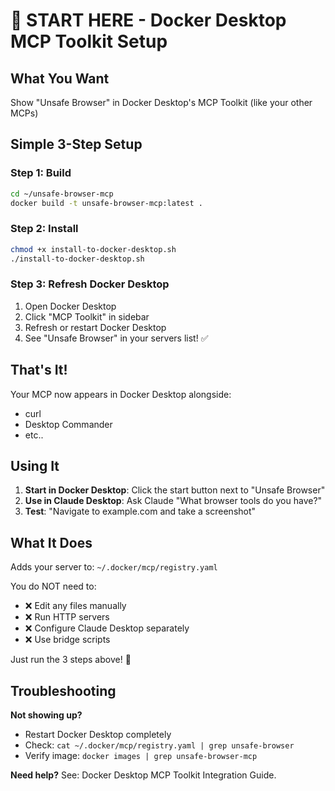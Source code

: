 # 🚀 START HERE - Docker Desktop MCP Toolkit Setup

## What You Want
Show "Unsafe Browser" in Docker Desktop's MCP Toolkit (like your other MCPs)

## Simple 3-Step Setup

### Step 1: Build
```bash
cd ~/unsafe-browser-mcp
docker build -t unsafe-browser-mcp:latest .
```

### Step 2: Install
```bash
chmod +x install-to-docker-desktop.sh
./install-to-docker-desktop.sh
```

### Step 3: Refresh Docker Desktop
1. Open Docker Desktop
2. Click "MCP Toolkit" in sidebar
3. Refresh or restart Docker Desktop
4. See "Unsafe Browser" in your servers list! ✅

## That's It!

Your MCP now appears in Docker Desktop alongside:
- curl
- Desktop Commander  
- etc..

## Using It

1. **Start in Docker Desktop**: Click the start button next to "Unsafe Browser"
2. **Use in Claude Desktop**: Ask Claude "What browser tools do you have?"
3. **Test**: "Navigate to example.com and take a screenshot"

## What It Does

Adds your server to: `~/.docker/mcp/registry.yaml`

You do NOT need to:
- ❌ Edit any files manually
- ❌ Run HTTP servers
- ❌ Configure Claude Desktop separately
- ❌ Use bridge scripts

Just run the 3 steps above! 🎉

## Troubleshooting

**Not showing up?**
- Restart Docker Desktop completely
- Check: `cat ~/.docker/mcp/registry.yaml | grep unsafe-browser`
- Verify image: `docker images | grep unsafe-browser-mcp`

**Need help?**
See: Docker Desktop MCP Toolkit Integration Guide.

